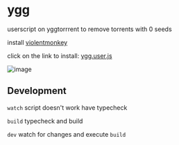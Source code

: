 # ygg

userscript on yggtorrrent to remove torrents with 0 seeds

install [violentmonkey](https://violentmonkey.github.io/get-it/#webextension-compatible-browsers)

click on the link to install: [ygg.user.js](src/ygg.user.js)

![image](https://github.com/OzakIOne/shazamlinks/assets/29860391/cb16f0e0-f079-4024-bf0f-d72a1b9e1e70)

## Development

`watch` script doesn't work have typecheck

`build` typecheck and build

`dev` watch for changes and execute `build`
